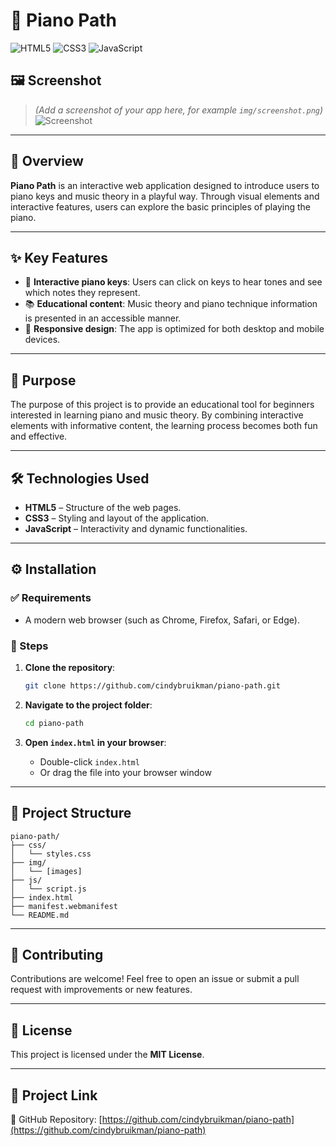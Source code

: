 # 🎹 Piano Path

![HTML5](https://img.shields.io/badge/HTML5-E34F26?style=for-the-badge&logo=html5&logoColor=white)
![CSS3](https://img.shields.io/badge/CSS3-1572B6?style=for-the-badge&logo=css3&logoColor=white)
![JavaScript](https://img.shields.io/badge/JavaScript-F7DF1E?style=for-the-badge&logo=javascript&logoColor=black)

## 🖼️ Screenshot

> *(Add a screenshot of your app here, for example `img/screenshot.png`)*  
> ![Screenshot](img/screenshot.png)

---

## 📖 Overview

**Piano Path** is an interactive web application designed to introduce users to piano keys and music theory in a playful way. Through visual elements and interactive features, users can explore the basic principles of playing the piano.

---

## ✨ Key Features

- 🎼 **Interactive piano keys**: Users can click on keys to hear tones and see which notes they represent.
- 📚 **Educational content**: Music theory and piano technique information is presented in an accessible manner.
- 🎨 **Responsive design**: The app is optimized for both desktop and mobile devices.

---

## 🎯 Purpose

The purpose of this project is to provide an educational tool for beginners interested in learning piano and music theory. By combining interactive elements with informative content, the learning process becomes both fun and effective.

---

## 🛠️ Technologies Used

- **HTML5** – Structure of the web pages.
- **CSS3** – Styling and layout of the application.
- **JavaScript** – Interactivity and dynamic functionalities.

---

## ⚙️ Installation

### ✅ Requirements

- A modern web browser (such as Chrome, Firefox, Safari, or Edge).

### 🚀 Steps

1. **Clone the repository**:

   ```bash
   git clone https://github.com/cindybruikman/piano-path.git
   ```

2. **Navigate to the project folder**:

   ```bash
   cd piano-path
   ```

3. **Open `index.html` in your browser**:

   - Double-click `index.html`
   - Or drag the file into your browser window

---

## 📁 Project Structure

```plaintext
piano-path/
├── css/
│   └── styles.css
├── img/
│   └── [images]
├── js/
│   └── script.js
├── index.html
├── manifest.webmanifest
└── README.md
```

---

## 🤝 Contributing

Contributions are welcome! Feel free to open an issue or submit a pull request with improvements or new features.

---

## 📄 License

This project is licensed under the **MIT License**.

---

## 🔗 Project Link

🔗 GitHub Repository: [https://github.com/cindybruikman/piano-path](https://github.com/cindybruikman/piano-path)
